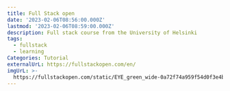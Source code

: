```yaml
---
title: Full Stack open
date: '2023-02-06T08:56:00.000Z'
lastmod: '2023-02-06T08:59:00.000Z'
description: Full stack course from the University of Helsinki
tags:
  - fullstack
  - learning
Categories: Tutorial
externalUrL: https://fullstackopen.com/en/
imgUrL: >-
  https://fullstackopen.com/static/EYE_green_wide-0a72f74a959f54d0f3e4bb8c67f6f158.jpg
---
```

